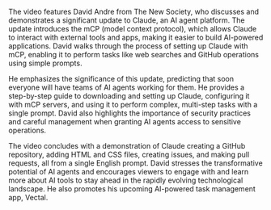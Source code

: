 The video features David Andre from The New Society, who discusses and demonstrates a significant update to Claude, an AI agent platform. The update introduces the mCP (model context protocol), which allows Claude to interact with external tools and apps, making it easier to build AI-powered applications. David walks through the process of setting up Claude with mCP, enabling it to perform tasks like web searches and GitHub operations using simple prompts.

He emphasizes the significance of this update, predicting that soon everyone will have teams of AI agents working for them. He provides a step-by-step guide to downloading and setting up Claude, configuring it with mCP servers, and using it to perform complex, multi-step tasks with a single prompt. David also highlights the importance of security practices and careful management when granting AI agents access to sensitive operations.

The video concludes with a demonstration of Claude creating a GitHub repository, adding HTML and CSS files, creating issues, and making pull requests, all from a single English prompt. David stresses the transformative potential of AI agents and encourages viewers to engage with and learn more about AI tools to stay ahead in the rapidly evolving technological landscape. He also promotes his upcoming AI-powered task management app, Vectal.